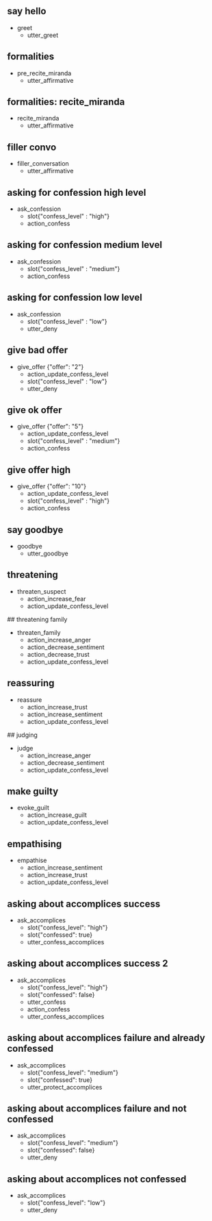 ## say hello
* greet
  - utter_greet

## formalities
* pre_recite_miranda
    - utter_affirmative

## formalities: recite_miranda
* recite_miranda
    - utter_affirmative

## filler convo
* filler_conversation
    - utter_affirmative

## asking for confession high level
* ask_confession
  - slot{"confess_level" : "high"}
  - action_confess

## asking for confession medium level
* ask_confession
  - slot{"confess_level" : "medium"}
  - action_confess

## asking for confession low level
* ask_confession
  - slot{"confess_level" : "low"}
  - utter_deny

## give bad offer
* give_offer {"offer": "2"}
  - action_update_confess_level
  - slot{"confess_level" : "low"}
  - utter_deny

## give ok offer
* give_offer {"offer": "5"}
  - action_update_confess_level
  - slot{"confess_level" : "medium"}
  - action_confess

## give offer high
* give_offer {"offer": "10"}
  - action_update_confess_level
  - slot{"confess_level" : "high"}
  - action_confess

## say goodbye
* goodbye
  - utter_goodbye

## threatening
* threaten_suspect
  - action_increase_fear
  - action_update_confess_level

## threatening family
* threaten_family
  - action_increase_anger
  - action_decrease_sentiment
  - action_decrease_trust
  - action_update_confess_level

## reassuring
* reassure
  - action_increase_trust
  - action_increase_sentiment
  - action_update_confess_level

## judging
* judge
  - action_increase_anger
  - action_decrease_sentiment
  - action_update_confess_level

## make guilty
* evoke_guilt
  - action_increase_guilt
  - action_update_confess_level

## empathising
* empathise
  - action_increase_sentiment
  - action_increase_trust
  - action_update_confess_level

## asking about accomplices success
* ask_accomplices
  - slot{"confess_level": "high"}
  - slot{"confessed": true}
  - utter_confess_accomplices

## asking about accomplices success 2
* ask_accomplices
  - slot{"confess_level": "high"}
  - slot{"confessed": false}
  - utter_confess
  - action_confess
  - utter_confess_accomplices

## asking about accomplices failure and already confessed
* ask_accomplices
  - slot{"confess_level": "medium"}
  - slot{"confessed": true}
  - utter_protect_accomplices

## asking about accomplices failure and not confessed
* ask_accomplices
  - slot{"confess_level": "medium"}
  - slot{"confessed": false}
  - utter_deny

## asking about accomplices not confessed
* ask_accomplices
  - slot{"confess_level": "low"}
  - utter_deny
